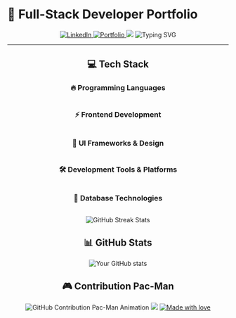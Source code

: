 # 🚀 Full-Stack Developer Portfolio

<div align="center">

<a href="Your-LinkedIn-URL">
  <img src="https://img.shields.io/badge/LinkedIn-Connect-blue?style=for-the-badge&logo=linkedin&logoColor=white&color=0A66C2" alt="LinkedIn"/>
</a>
<a href="Your-Portfolio-URL">
  <img src="https://img.shields.io/badge/Portfolio-Visit-green?style=for-the-badge&logo=github&logoColor=white&color=181717" alt="Portfolio"/>
</a>

<img src="https://capsule-render.vercel.app/api?type=waving&color=gradient&height=200&section=header&text=Welcome&fontSize=80&fontAlignY=35&animation=twinkling&desc=to%20Mars%&descAlignY=50" />

<img src="https://readme-typing-svg.demolab.com?font=Fira+Code&weight=600&size=28&duration=4000&pause=1000&color=FFFFFF&center=true&vCenter=true&width=435&lines=Full+Stack+Developer;Software+Engineer;UI%2FUX+Designer;Problem+Solver;Creative+Innovator;Tech+Enthusiast" alt="Typing SVG" />

<hr>

## 💻 Tech Stack

<div align="center">

### 🔥 Programming Languages
<p align="center" style="display: flex; flex-wrap: wrap; justify-content: center; gap: 15px;">
  <!-- Your language icons here -->
</p>

### ⚡ Frontend Development
<p align="center" style="display: flex; flex-wrap: wrap; justify-content: center; gap: 15px; animation: slideIn 1s ease-out;">
  <!-- Your frontend icons here -->
</p>

### 🎨 UI Frameworks & Design
<p align="center" style="display: flex; flex-wrap: wrap; justify-content: center; gap: 15px; animation: fadeIn 1s ease-out;">
  <!-- Your UI framework icons here -->
</p>

### 🛠 Development Tools & Platforms
<p align="center" style="display: flex; flex-wrap: wrap; justify-content: center; gap: 15px; animation: bounceIn 1s ease-out;">
  <!-- Your tools icons here -->
</p>

### 🌟 Database Technologies
<p align="center" style="display: flex; flex-wrap: wrap; justify-content: center; gap: 15px; animation: slideInUp 1s ease-out;">
  <!-- Your database icons here -->
</p>

</div>

<!-- GitHub Streak Stats -->
<div align="center">
  <img src="https://github-readme-streak-stats.herokuapp.com/?user=jpdres&theme=tokyonight&hide_border=true&background=transparent" alt="GitHub Streak Stats" />
</div>

## 📊 GitHub Stats
<img src="https://github-readme-stats.vercel.app/api?username=jpdres&show_icons=true&theme=tokyonight&hide_border=true" alt="Your GitHub stats" />

## 🎮 Contribution Pac-Man
<picture>
  <source media="(prefers-color-scheme: dark)" srcset="https://raw.githubusercontent.com/jpdres/jpdres/output/pacman-contribution-graph-dark.svg" />
  <source media="(prefers-color-scheme: light)" srcset="https://raw.githubusercontent.com/jpdres/jpdres/output/pacman-contribution-graph.svg" />
  <img alt="GitHub Contribution Pac-Man Animation" src="https://raw.githubusercontent.com/jpdres/jpdres/output/pacman-contribution-graph.svg" />
</picture>

<img src="https://capsule-render.vercel.app/api?type=waving&color=gradient&height=100&section=footer" />

<a href="https://github.com/jpdres">
  <img src="https://img.shields.io/badge/Made%20with%20%E2%9D%A4%EF%B8%8F%20by-jpdres-blue?style=for-the-badge" alt="Made with love" />
</a>

</div>
